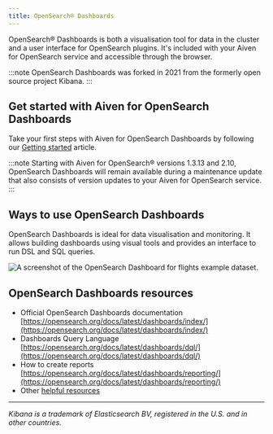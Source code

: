 ```yaml
---
title: OpenSearch® Dashboards
---
```


OpenSearch® Dashboards is both a visualisation tool for data in the
cluster and a user interface for OpenSearch plugins. It\'s included with
your Aiven for OpenSearch service and accessible through the browser.

:::note
OpenSearch Dashboards was forked in 2021 from the formerly open source
project Kibana.
:::

## Get started with Aiven for OpenSearch Dashboards

Take your first steps with Aiven for OpenSearch Dashboards by following
our [Getting started](/docs/products/opensearch/dashboards/get-started) article.

:::note
Starting with Aiven for OpenSearch® versions 1.3.13 and 2.10, OpenSearch
Dashboards will remain available during a maintenance update that also
consists of version updates to your Aiven for OpenSearch service.
:::

## Ways to use OpenSearch Dashboards

OpenSearch Dashboards is ideal for data visualisation and monitoring. It
allows building dashboards using visual tools and provides an interface
to run DSL and SQL queries.

![A screenshot of the OpenSearch Dashboard for flights example dataset.](/images/products/opensearch/dashboard-example.png)

## OpenSearch Dashboards resources

-   Official OpenSearch Dashboards documentation
    [https://opensearch.org/docs/latest/dashboards/index/](https://opensearch.org/docs/latest/dashboards/index/)
-   Dashboards Query Language
    [https://opensearch.org/docs/latest/dashboards/dql/](https://opensearch.org/docs/latest/dashboards/dql/)
-   How to create reports
    [https://opensearch.org/docs/latest/dashboards/reporting/](https://opensearch.org/docs/latest/dashboards/reporting/)
-   Other
    [helpful resources](/docs/products/opensearch/dashboards/howto)

------------------------------------------------------------------------

*Kibana is a trademark of Elasticsearch BV, registered in the U.S. and
in other countries.*
